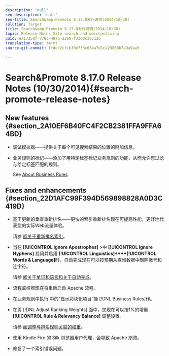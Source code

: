 ```yaml
---
description: 'null'
seo-description: 'null'
seo-title: Search&amp;Promote 8.17.0发行说明(2014/10/30)
solution: Target
title: Search&amp;Promote 8.17.0发行说明(2014/10/30)
topic: Release Notes,Site search and merchandising
uuid: ea1725df-778c-4875-a269-f33d0c367126
translation-type: tm+mt
source-git-commit: ffdec2cfcb30e733c664a7d1ca23868b7a9a9aa5

---
```



# Search&amp;Promote 8.17.0 Release Notes (10/30/2014){#search-promote-release-notes}

## New features {#section_2A10EF6B40FC4F2CB2381FFA9FFA64BD}

* 调试模拟器——提供关于每个可见搜索结果的位置的附加信息。
* 业务规则的标记——添加了用特定标签标记业务规则的功能，从而允许您过滤与给定标签匹配的规则。

   See [About Business Rules](../c-about-rules-menu/c-about-business-rules.md#concept_2A93D76216754D3D8412CDEA00BD26BD).

## Fixes and enhancements {#section_22D1AFC99F394D569898828A0D3C419D}

* 基于更新的垂直重新排名——更快的索引重新排名现在可提高性能，更好地代表您的实际Web流量体验。

   请参 [阅关于重新排名索引](../c-about-index-menu/c-about-re-rank-index.md#concept_147B0A9FCD51451787DA898E06F7C692)。

* 当在 **[!UICONTROL Ignore Apostrophes]** >中 **[!UICONTROL Ignore Hyphens]** 启用并启用 **[!UICONTROL Linguistics]****[!UICONTROL Words & Language]**&#x200B;时，自动完成现在可以按预期从查询数据中删除撇号和连字符。

   请参 [阅关于单词和语言](../c-about-linguistics-menu/c-about-words-and-language.md#concept_CEB4B9576F3C4E2EB87B352EEC738D79)[和关于自动完成](../c-about-auto-complete.md#concept_093A9CD754864BA79B456FE4BEB64578)。

* 流程监控器现在将重新启动 Apache 流程。
* 在业务规则中执行 中的“显示彩块化项目”操 [!DNL Business Rules]作。
* 在页 [!DNL Adjust Ranking Weights] 面中，您现在可以按1%的增量 **[!UICONTROL Rule & Relevancy Balance]** 调整设置。

   请参 [阅调整与排名规则关联的权重](../c-about-rules-menu/c-about-ranking-rules.md#task_3CB6FC92A66F4D99874A42D55825DB64)。

* 使用 Kindle Fire 的 Silk 浏览器用户代理，会导致 Apache 崩溃。
* 修复了一个索引错误问题。

